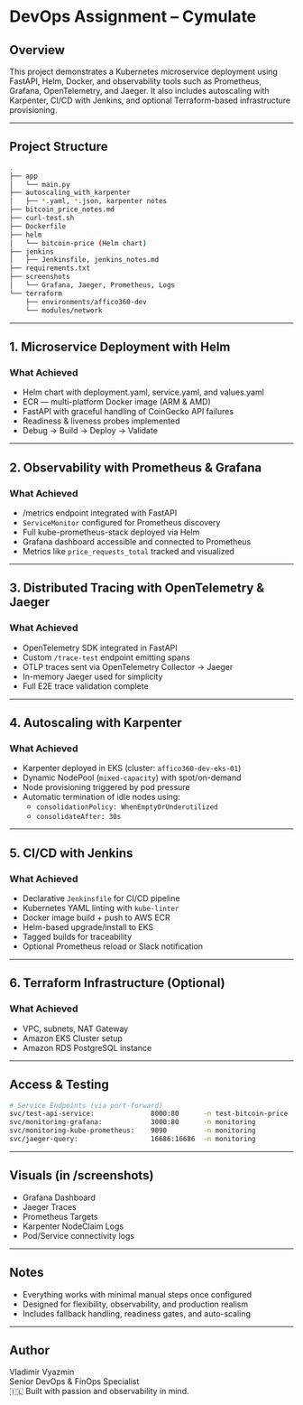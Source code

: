 # DevOps Assignment – Cymulate

## Overview

This project demonstrates a Kubernetes microservice deployment using FastAPI, Helm, Docker, and observability tools such as Prometheus, Grafana, OpenTelemetry, and Jaeger. It also includes autoscaling with Karpenter, CI/CD with Jenkins, and optional Terraform-based infrastructure provisioning.

---

## Project Structure

```bash
.
├── app
│   └── main.py
├── autoscaling_with_karpenter
│   ├── *.yaml, *.json, karpenter notes
├── bitcoin_price_notes.md
├── curl-test.sh
├── Dockerfile
├── helm
│   └── bitcoin-price (Helm chart)
├── jenkins
│   ├── Jenkinsfile, jenkins_notes.md
├── requirements.txt
├── screenshots
│   └── Grafana, Jaeger, Prometheus, Logs
└── terraform
    ├── environments/affico360-dev
    └── modules/network
```

---

## 1. Microservice Deployment with Helm

### What Achieved
- Helm chart with deployment.yaml, service.yaml, and values.yaml
- ECR — multi-platform Docker image (ARM & AMD)
- FastAPI with graceful handling of CoinGecko API failures
- Readiness & liveness probes implemented
- Debug → Build → Deploy → Validate

---

## 2. Observability with Prometheus & Grafana

### What Achieved
- /metrics endpoint integrated with FastAPI
- `ServiceMonitor` configured for Prometheus discovery
- Full kube-prometheus-stack deployed via Helm
- Grafana dashboard accessible and connected to Prometheus
- Metrics like `price_requests_total` tracked and visualized

---

## 3. Distributed Tracing with OpenTelemetry & Jaeger

### What Achieved
- OpenTelemetry SDK integrated in FastAPI
- Custom `/trace-test` endpoint emitting spans
- OTLP traces sent via OpenTelemetry Collector → Jaeger
- In-memory Jaeger used for simplicity
- Full E2E trace validation complete

---

## 4. Autoscaling with Karpenter

### What Achieved
- Karpenter deployed in EKS (cluster: `affico360-dev-eks-01`)
- Dynamic NodePool (`mixed-capacity`) with spot/on-demand
- Node provisioning triggered by pod pressure
- Automatic termination of idle nodes using:
  - `consolidationPolicy: WhenEmptyOrUnderutilized`
  - `consolidateAfter: 30s`

---

## 5. CI/CD with Jenkins

### What Achieved
- Declarative `Jenkinsfile` for CI/CD pipeline
- Kubernetes YAML linting with `kube-linter`
- Docker image build + push to AWS ECR
- Helm-based upgrade/install to EKS
- Tagged builds for traceability
- Optional Prometheus reload or Slack notification

---

## 6. Terraform Infrastructure (Optional)

### What Achieved
- VPC, subnets, NAT Gateway
- Amazon EKS Cluster setup
- Amazon RDS PostgreSQL instance

---

## Access & Testing

```bash
# Service Endpoints (via port-forward)
svc/test-api-service:              8000:80      -n test-bitcoin-price
svc/monitoring-grafana:            3000:80      -n monitoring
svc/monitoring-kube-prometheus:    9090         -n monitoring
svc/jaeger-query:                  16686:16686  -n monitoring
```

---

## Visuals (in /screenshots)

- Grafana Dashboard
- Jaeger Traces
- Prometheus Targets
- Karpenter NodeClaim Logs
- Pod/Service connectivity logs

---

## Notes

- Everything works with minimal manual steps once configured
- Designed for flexibility, observability, and production realism
- Includes fallback handling, readiness gates, and auto-scaling

---

## Author

Vladimir Vyazmin  
Senior DevOps & FinOps Specialist  
🇮🇱 Built with passion and observability in mind.